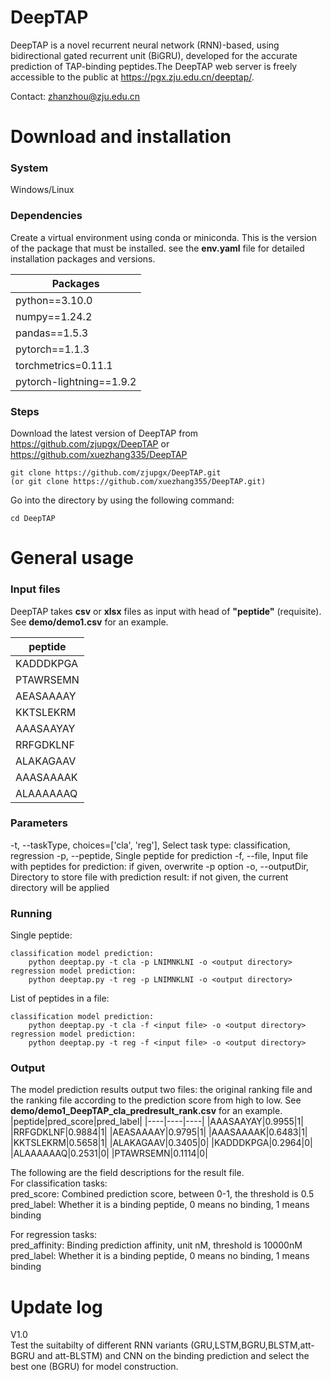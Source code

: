 # DeepTAP

DeepTAP is a novel recurrent neural network (RNN)-based, using bidirectional gated recurrent unit (BiGRU), developed for the accurate prediction of TAP-binding peptides.The DeepTAP web server is freely accessible to the public at https://pgx.zju.edu.cn/deeptap/. 

Contact: zhanzhou@zju.edu.cn

# Download and installation

### System

Windows/Linux

### Dependencies
Create a virtual environment using conda or miniconda. This is the version of the package that must be installed.
 see the **env.yaml** file for detailed installation packages and versions.

|Packages|
|----|
|python==3.10.0|
|numpy==1.24.2|
|pandas==1.5.3|
|pytorch==1.1.3|
|torchmetrics=0.11.1|
|pytorch-lightning==1.9.2|

### Steps

Download the latest version of DeepTAP from https://github.com/zjupgx/DeepTAP or https://github.com/xuezhang335/DeepTAP

    git clone https://github.com/zjupgx/DeepTAP.git
    (or git clone https://github.com/xuezhang355/DeepTAP.git)

Go into the directory by using the following command:

    cd DeepTAP

# General usage


### Input files

DeepTAP takes **csv** or **xlsx** files as input with head of **"peptide"** (requisite). See **demo/demo1.csv** for an example.

|peptide|
|----|
|KADDDKPGA|
|PTAWRSEMN|
|AEASAAAAY|
|KKTSLEKRM|
|AAASAAYAY|
|RRFGDKLNF|
|ALAKAGAAV|
|AAASAAAAK|
|ALAAAAAAQ|

### Parameters
-t, --taskType, choices=['cla', 'reg'], Select task type: classification, regression
-p, --peptide, Single peptide for prediction
-f, --file, Input file with peptides for prediction: if given, overwrite -p option
-o, --outputDir, Directory to store file with prediction result: if not given, the current directory will be applied

### Running
Single peptide:

    classification model prediction:
        python deeptap.py -t cla -p LNIMNKLNI -o <output directory>
    regression model prediction:
        python deeptap.py -t reg -p LNIMNKLNI -o <output directory>

List of peptides in a file:

    classification model prediction:
        python deeptap.py -t cla -f <input file> -o <output directory>
    regression model prediction:
        python deeptap.py -t reg -f <input file> -o <output directory>

### Output
The model prediction results output two files: the original ranking file and the ranking file according to the prediction score from high to low.
See **demo/demo1_DeepTAP_cla_predresult_rank.csv** for an example.
|peptide|pred_score|pred_label|
|----|----|----|
|AAASAAYAY|0.9955|1|
|RRFGDKLNF|0.9884|1|
|AEASAAAAY|0.9795|1|
|AAASAAAAK|0.6483|1|
|KKTSLEKRM|0.5658|1|
|ALAKAGAAV|0.3405|0|
|KADDDKPGA|0.2964|0|
|ALAAAAAAQ|0.2531|0|
|PTAWRSEMN|0.1114|0|

The following are the field descriptions for the result file.<br>
For classification tasks:<br>
pred_score: Combined prediction score, between 0-1, the threshold is 0.5<br>
pred_label: Whether it is a binding peptide, 0 means no binding, 1 means binding<br>


For regression tasks:<br>
pred_affinity: Binding prediction affinity, unit nM, threshold is 10000nM<br>
pred_label: Whether it is a binding peptide, 0 means no binding, 1 means binding<br>

# Update log

V1.0  
Test the suitabilty of different RNN variants (GRU,LSTM,BGRU,BLSTM,att-BGRU and att-BLSTM) and CNN on the binding prediction and select the best one (BGRU) for model construction.


